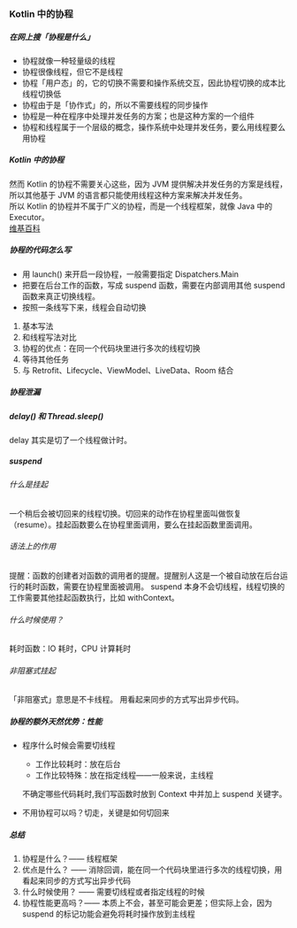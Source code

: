 ### Kotlin 中的协程
##### 在网上搜「协程是什么」
* 协程就像一种轻量级的线程
* 协程很像线程，但它不是线程
* 协程「用户态」的，它的切换不需要和操作系统交互，因此协程切换的成本比线程切换低
* 协程由于是「协作式」的，所以不需要线程的同步操作
* 协程是一种在程序中处理并发任务的方案；也是这种方案的一个组件
* 协程和线程属于一个层级的概念，操作系统中处理并发任务，要么用线程要么用协程
##### Kotlin 中的协程
然而 Kotlin 的协程不需要关心这些，因为 JVM 提供解决并发任务的方案是线程，所以其他基于 JVM 的语言都只能使用线程这种方案来解决并发任务。  
所以 Kotlin 的协程并不属于广义的协程，而是一个线程框架，就像 Java 中的 Executor。  
[维基百科](https://en.wikipedia.org/wiki/Coroutine)
##### 协程的代码怎么写
* 用 launch() 来开启一段协程，一般需要指定 Dispatchers.Main
* 把要在后台工作的函数，写成 suspend 函数，需要在内部调用其他 suspend 函数来真正切换线程。
* 按照一条线写下来，线程会自动切换

1. 基本写法
2. 和线程写法对比
3. 协程的优点：在同一个代码块里进行多次的线程切换
4. 等待其他任务
5. 与 Retrofit、Lifecycle、ViewModel、LiveData、Room 结合

##### 协程泄漏

##### delay() 和 Thread.sleep()
delay 其实是切了一个线程做计时。

##### suspend

###### 什么是挂起
一个稍后会被切回来的线程切换。切回来的动作在协程里面叫做恢复（resume）。挂起函数要么在协程里面调用，要么在挂起函数里面调用。

###### 语法上的作用
提醒：函数的创建者对函数的调用者的提醒。提醒别人这是一个被自动放在后台运行的耗时函数，需要在协程里面被调用。
suspend 本身不会切线程，线程切换的工作需要其他挂起函数执行，比如 withContext。

###### 什么时候使用？
耗时函数：IO 耗时，CPU 计算耗时

###### 非阻塞式挂起
「非阻塞式」意思是不卡线程。
用看起来同步的方式写出异步代码。

##### 协程的额外天然优势：性能
* 程序什么时候会需要切线程
    * 工作比较耗时：放在后台
    * 工作比较特殊：放在指定线程——一般来说，主线程

  不确定哪些代码耗时,我们写函数时放到 Context 中并加上 suspend 关键字。
* 不用协程可以吗？切走，关键是如何切回来

##### 总结
1. 协程是什么？—— 线程框架
2. 优点是什么？ —— 消除回调，能在同一个代码块里进行多次的线程切换，用看起来同步的方式写出异步代码
3. 什么时候使用？ —— 需要切线程或者指定线程的时候
4. 协程性能更高吗？—— 本质上不会，甚至可能会更差；但实际上会，因为 suspend 的标记功能会避免将耗时操作放到主线程
